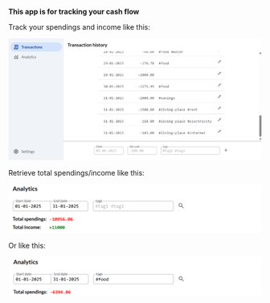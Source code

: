 **This app is for tracking your cash flow**

Track your spendings and income like this:

![](./images/track.png)

Retrieve total spendings/income like this:

![](./images/analytics1.png)

Or like this:

![](./images/analytics2.png)
